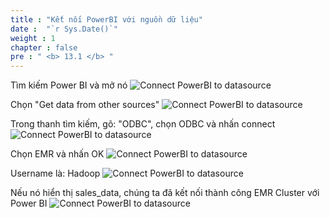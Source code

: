 ```yaml
---
title : "Kết nối PowerBI với nguồn dữ liệu"
date :  "`r Sys.Date()`" 
weight : 1
chapter : false
pre : " <b> 13.1 </b> "
---
```

Tìm kiếm Power BI và mở nó
![Connect PowerBI to datasource](/images/13.PowerBI/13.1.Connect_PowerBI_to_datasource/Connect%20PowerBI%20to%20datasource3.png?width=40pc)

Chọn "Get data from other sources"
![Connect PowerBI to datasource](/images/13.PowerBI/13.1.Connect_PowerBI_to_datasource/Connect%20PowerBI%20to%20datasource4.png)

Trong thanh tìm kiếm, gõ: "ODBC", chọn ODBC và nhấn connect
![Connect PowerBI to datasource](/images/13.PowerBI/13.1.Connect_PowerBI_to_datasource/Connect%20PowerBI%20to%20datasource5.png?width=30pc)

Chọn EMR và nhấn OK
![Connect PowerBI to datasource](/images/13.PowerBI/13.1.Connect_PowerBI_to_datasource/Connect%20PowerBI%20to%20datasource6.png?width=40pc)

Username là: Hadoop
![Connect PowerBI to datasource](/images/13.PowerBI/13.1.Connect_PowerBI_to_datasource/Connect%20PowerBI%20to%20datasource7.png?width=40pc)

Nếu nó hiển thị sales_data, chúng ta đã kết nối thành công EMR Cluster với Power BI
![Connect PowerBI to datasource](/images/13.PowerBI/13.1.Connect_PowerBI_to_datasource/Connect%20PowerBI%20to%20datasource8.png?width=25pc)